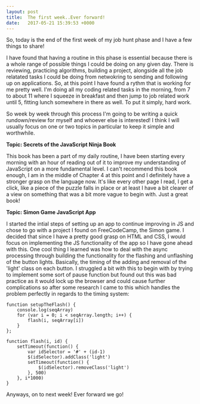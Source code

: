 ```yaml
---
layout: post
title:  The first week..Ever forward!
date:   2017-05-21 15:39:53 +0000
---
```



So, today is the end of the first week of my job hunt phase and I have a few things to share! 

I have found that having a routine in this phase is essential because there is a whole range of possible things I could be doing on any given day. There is reviewing, practicing algorithms, building a project, alongside all the job relatated tasks I could be doing from netwokring to sending and following up on applications. So, at this point I have found a rythm that is working for me pretty well. I'm doing all my coding related tasks in the morning, from 7 to about 11 where I squeeze in breakfast and then jump to job related work until 5, fitting lunch somewhere in there as well. To put it simply, hard work.

So week by week through this process I'm going to be writing a quick rundown/review for myself and whoever else is interested! I think I will usually focus on one or two topics in particular to keep it simple and worthwhile.



**Topic: Secrets of the JavaScript Ninja Book**

This book has been a part of my daily routine, I have been starting every morning with an hour of reading out of it to improve my understanding of JavaScript on a more fundamental level. I can't recommend this book enough, I am in the middle of Chapter 4 at this point and I definitely have a stronger grasp on the language now. It's like every other page I read, I get a click, like a piece of the puzzle falls in place or at least I have a bit clearer of a view on something that was a bit more vague to begin with. Just a great book! 

**Topic: Simon Game JavaScript App**

I started the intial steps of setting up an app to continue improving in JS and chose to go with a project I found on FreeCodeCamp, the Simon game. I decided that since I have a pretty good grasp on HTML and CSS, I would focus on implementing the JS functionality of the app so I have gone ahead with this. One cool thing I learned was how to deal with the async processing through building the functionality for the flashing and unflashing of the button lights. Basically, the timing of the adding and removal of the 'light' class on each button. I struggled a bit with this to begin with by trying to implement some sort of pause function but found out this was bad practice as it would lock up the browser and could cause further complications so after some research I came to this which handles the problem perfectly in regards to the timing system:

```
function setupTheFlash() {
	console.log(seqArray)
	for (var i = 0; i < seqArray.length; i++) {
		flash(i, seqArray[i])
	}
};

function flash(i, id) {
	setTimeout(function() {
		var idSelector = '#' + (id-1)
		$(idSelector).addClass('light')
		setTimeout(function() {
			$(idSelector).removeClass('light')
		}, 500)
	}, i*1000)
}
```

Anyways, on to next week! Ever forward we go!





